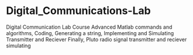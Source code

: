 # Digital_Communications-Lab

Digital Communication Lab Course
Advanced Matlab commands and algorithms, Coding, Generating a string, Implementing and Simulating Transmitter and Reciever
Finally, Pluto radio signal transmitter and reciever simulating
